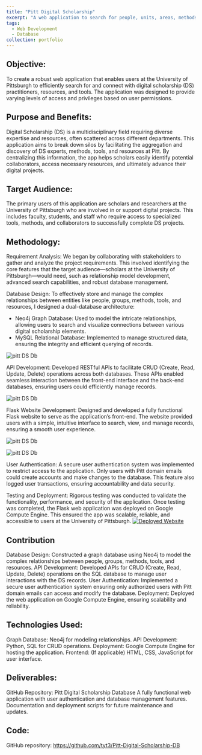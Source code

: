```yaml
---
title: "Pitt Digital Scholarship"
excerpt: "A web application to search for people, units, areas, methods, tools, and resources required for scholarships with special privileges given depending on the permission level. My role was to query and construct the graph database using Neo4j, build APIs for CRUD operations on the SQL database, and deploy the website using Google Compute Engine. <br/> [![Title](https://navoditamathur.github.io/files/PittDSDb_title.png)](https://navoditamathur.github.io/portfolio/portfolio-PittDSDb/)"
tags: 
  - Web Development
  - Database
collection: portfolio
---
```

Objective:
------
To create a robust web application that enables users at the University of Pittsburgh to efficiently search for and connect with digital scholarship (DS) practitioners, resources, and tools. The application was designed to provide varying levels of access and privileges based on user permissions.

Purpose and Benefits:
------
Digital Scholarship (DS) is a multidisciplinary field requiring diverse expertise and resources, often scattered across different departments. This application aims to break down silos by facilitating the aggregation and discovery of DS experts, methods, tools, and resources at Pitt. By centralizing this information, the app helps scholars easily identify potential collaborators, access necessary resources, and ultimately advance their digital projects.

Target Audience:
------
The primary users of this application are scholars and researchers at the University of Pittsburgh who are involved in or support digital projects. This includes faculty, students, and staff who require access to specialized tools, methods, and collaborators to successfully complete DS projects.

Methodology:
------
Requirement Analysis:
We began by collaborating with stakeholders to gather and analyze the project requirements. This involved identifying the core features that the target audience—scholars at the University of Pittsburgh—would need, such as relationship model development, advanced search capabilities, and robust database management.

Database Design:
To effectively store and manage the complex relationships between entities like people, groups, methods, tools, and resources, I designed a dual-database architecture:

* Neo4j Graph Database: Used to model the intricate relationships, allowing users to search and visualize connections between various digital scholarship elements.
* MySQL Relational Database: Implemented to manage structured data, ensuring the integrity and efficient querying of records.

![pitt DS Db](https://navoditamathur.github.io/files/PittDSDb_DBDesign.png)

API Development:
Developed RESTful APIs to facilitate CRUD (Create, Read, Update, Delete) operations across both databases. These APIs enabled seamless interaction between the front-end interface and the back-end databases, ensuring users could efficiently manage records.

![pitt DS Db](https://navoditamathur.github.io/files/pittdsdb_documentation.png)

Flask Website Development:
Designed and developed a fully functional Flask website to serve as the application’s front-end. The website provided users with a simple, intuitive interface to search, view, and manage records, ensuring a smooth user experience.

![pitt DS Db](https://navoditamathur.github.io/files/PittDSDb_Search.png)

![pitt DS Db](https://navoditamathur.github.io/files/pittdsdb_add.png)

User Authentication:
A secure user authentication system was implemented to restrict access to the application. Only users with Pitt domain emails could create accounts and make changes to the database. This feature also logged user transactions, ensuring accountability and data security.


Testing and Deployment:
Rigorous testing was conducted to validate the functionality, performance, and security of the application. Once testing was completed, the Flask web application was deployed on Google Compute Engine. This ensured the app was scalable, reliable, and accessible to users at the University of Pittsburgh.
[![Deployed Website](https://navoditamathur.github.io/files/PITTDSDB.png)](https://pittdsdb.pythonanywhere.com/)

Contribution
-------
Database Design: Constructed a graph database using Neo4j to model the complex relationships between people, groups, methods, tools, and resources.
API Development: Developed APIs for CRUD (Create, Read, Update, Delete) operations on the SQL database to manage user interactions with the DS records.
User Authentication: Implemented a secure user authentication system ensuring only authorized users with Pitt domain emails can access and modify the database.
Deployment: Deployed the web application on Google Compute Engine, ensuring scalability and reliability.

Technologies Used:
------
Graph Database: Neo4j for modeling relationships.
API Development: Python, SQL for CRUD operations.
Deployment: Google Compute Engine for hosting the application.
Frontend: (If applicable) HTML, CSS, JavaScript for user interface.

Deliverables:
------
GitHub Repository: Pitt Digital Scholarship Database
A fully functional web application with user authentication and database management features.
Documentation and deployment scripts for future maintenance and updates.

Code:
-------
GitHub repository: https://github.com/tyt3/Pitt-Digital-Scholarship-DB
